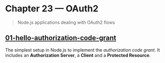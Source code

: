 # Chapter 23 &mdash; OAuth2
> Node.js applications dealing with OAuth2 flows

## [01-hello-authorization-code-grant](./01-hello-authorization-code-grant/)
The simplest setup in Node.js to implement the *authorization code grant*. It includes an **Authorization Server**, a **Client** and a **Protected Resource**.
